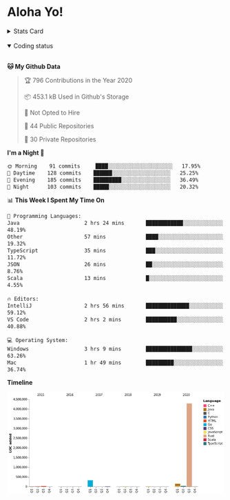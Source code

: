 # Aloha Yo!

<details>
<summary>Stats Card</summary>
 
[![Anurag's github stats](https://github-readme-stats.vercel.app/api?username=GarfieldZHU&show_icons=true&theme=tokyonight)](https://github.com/anuraghazra/github-readme-stats)
 
</details>

<br/>

<details open>

<summary>Coding status</summary>

<br/>

<!--START_SECTION:waka-->
**🐱 My Github Data** 

> 🏆 796 Contributions in the Year 2020
 > 
> 📦 453.1 kB Used in Github's Storage 
 > 
> 🚫 Not Opted to Hire
 > 
> 📜 44 Public Repositories
 > 
> 🔑 30 Private Repositories 

**I'm a Night 🦉** 

```text
🌞 Morning    91 commits     ████░░░░░░░░░░░░░░░░░░░░░   17.95% 
🌆 Daytime    128 commits    ██████░░░░░░░░░░░░░░░░░░░   25.25% 
🌃 Evening    185 commits    █████████░░░░░░░░░░░░░░░░   36.49% 
🌙 Night      103 commits    █████░░░░░░░░░░░░░░░░░░░░   20.32%

```


📊 **This Week I Spent My Time On** 

```text
💬 Programming Languages: 
Java                     2 hrs 24 mins       ████████████░░░░░░░░░░░░░   48.19% 
Other                    57 mins             ████░░░░░░░░░░░░░░░░░░░░░   19.32% 
TypeScript               35 mins             ███░░░░░░░░░░░░░░░░░░░░░░   11.72% 
JSON                     26 mins             ██░░░░░░░░░░░░░░░░░░░░░░░   8.76% 
Scala                    13 mins             █░░░░░░░░░░░░░░░░░░░░░░░░   4.55%

🔥 Editors: 
IntelliJ                 2 hrs 56 mins       ██████████████░░░░░░░░░░░   59.12% 
VS Code                  2 hrs 2 mins        ██████████░░░░░░░░░░░░░░░   40.88%

💻 Operating System: 
Windows                  3 hrs 9 mins        ███████████████░░░░░░░░░░   63.26% 
Mac                      1 hr 49 mins        █████████░░░░░░░░░░░░░░░░   36.74%

```

**Timeline**

![Chart not found](https://github.com/GarfieldZHU/GarfieldZHU/blob/master/charts/bar_graph.png) 


<!--END_SECTION:waka-->

</details>
